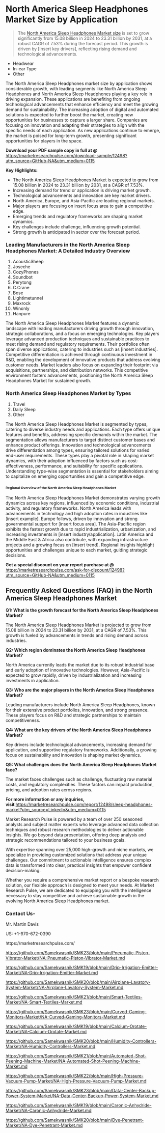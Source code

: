 <h1>North America Sleep Headphones Market&nbsp;Size by Application</h1><blockquote><p>The <a href="https://marketresearchpulse.com/download-sample/12498?utm_source=GitHub-NA&amp;utm_medium=0115">North America Sleep Headphones Market size</a> is set to grow significantly from 15.08 billion in 2024 to 23.31 billion by 2031, at a robust CAGR of 7.53% during the forecast period. This growth is driven by [insert key drivers], reflecting rising demand and technological advancements.</p></blockquote><ul><li>Headwear<li> In-ear Type<li> Other</li></ul><p>The North America Sleep Headphones market size by application shows considerable growth, with leading segments like North America Sleep Headphones and North America Sleep Headphones playing a key role in driving expansion. These applications are benefiting from ongoing technological advancements that enhance efficiency and meet the growing demand for sustainability. The increasing adoption of digital and automated solutions is expected to further boost the market, creating new opportunities for businesses to capture a larger share. Companies are focusing on innovation and adapting their strategies to align with the specific needs of each application. As new applications continue to emerge, the market is poised for long-term growth, presenting significant opportunities for players in the space.</p><p><strong>Download your PDF sample copy in full at @ </strong><a href="https://marketresearchpulse.com/download-sample/12498?utm_source=GitHub-NA&amp;utm_medium=0115">https://marketresearchpulse.com/download-sample/12498?utm_source=GitHub-NA&amp;utm_medium=0115</a></p><p><strong>Key Highlights: </strong></p><ul><li>The North America Sleep Headphones Market is expected to grow from 15.08 billion in 2024 to 23.31 billion by 2031, at a CAGR of 7.53%.</li><li>Increasing demand for trend or application is driving market growth.</li><li>Technological advancements and innovation are key market drivers.</li><li>North America, Europe, and Asia-Pacific are leading regional markets.</li><li>Major players are focusing on insert focus area to gain a competitive edge.</li><li>Emerging trends and regulatory frameworks are shaping market dynamics.</li><li>Key challenges include challenge, influencing growth potential.</li><li>Strong growth is anticipated in sector over the forecast period.</li></ul><h3>Leading Manufacturers in the North America Sleep Headphones Market: A Detailed Industry Overview</h3><ol><li>AcousticSheep</li><li>Joseche</li><li>CozyPhones</li><li>Soundbot</li><li>Perytong</li><li>C.Crane</li><li>Bose</li><li>Lightimetunnel</li><li>Maxrock</li><li>Winonly</li><li>Hanpure</li></ol><div class="flex max-w-full flex-col flex-grow"><div class="min-h-8 text-message flex w-full flex-col items-end gap-2 whitespace-normal break-words [.text-message+&amp;]:mt-5" dir="auto" data-message-author-role="assistant" data-message-id="fd8432e4-4910-450d-b182-61b7bfb0a01f" data-message-model-slug="gpt-4o"><div class="flex w-full flex-col gap-1 empty:hidden first:pt-[3px]"><div class="markdown prose w-full break-words dark:prose-invert light"><p>The North America Sleep Headphones Market features a dynamic landscape with leading manufacturers driving growth through innovation, strategic collaborations, and a focus on emerging technologies. Key players leverage advanced production techniques and sustainable practices to meet rising demand and regulatory requirements. Their portfolios often span diverse applications, catering to industries such as [insert industries]. Competitive differentiation is achieved through continuous investment in R&amp;D, enabling the development of innovative products that address evolving customer needs. Market leaders also focus on expanding their footprint via acquisitions, partnerships, and distribution networks. This competitive environment fosters advancements, positioning the North America Sleep Headphones Market for sustained growth.</p></div></div></div></div><h3>North America Sleep Headphones Market by Types</h3><ol><li>Travel<li> Daily Sleep<li> Other</li></ol><div class="flex max-w-full flex-col flex-grow"><div class="min-h-8 text-message flex w-full flex-col items-end gap-2 whitespace-normal break-words [.text-message+&amp;]:mt-5" dir="auto" data-message-author-role="assistant" data-message-id="084470be-0bb7-4664-bddf-5156b4f41249" data-message-model-slug="gpt-4o-mini"><div class="flex w-full flex-col gap-1 empty:hidden first:pt-[3px]"><div class="markdown prose w-full break-words dark:prose-invert light"><p>The North America Sleep Headphones Market is segmented by types, catering to diverse industry needs and applications. Each type offers unique features and benefits, addressing specific demands within the market. The segmentation allows manufacturers to target distinct customer bases and enhance product offerings. Innovation and technological advancements drive differentiation among types, ensuring tailored solutions for varied end-user requirements. These types play a pivotal role in shaping market dynamics, with their adoption influenced by factors such as cost-effectiveness, performance, and suitability for specific applications. Understanding type-wise segmentation is essential for stakeholders aiming to capitalize on emerging opportunities and gain a competitive edge.</p></div></div></div></div><h3><span style="font-size: 11px;">Regional Overview of the North America Sleep Headphones Market</span></h3><div class="flex max-w-full flex-col flex-grow"><div class="min-h-8 text-message flex w-full flex-col items-end gap-2 whitespace-normal break-words [.text-message+&amp;]:mt-5" dir="auto" data-message-author-role="assistant" data-message-id="e9038762-ce64-4e30-91c9-9bd413514231" data-message-model-slug="gpt-4o-mini"><div class="flex w-full flex-col gap-1 empty:hidden first:pt-[3px]"><div class="markdown prose w-full break-words dark:prose-invert light"><p>The North America Sleep Headphones Market demonstrates varying growth dynamics across key regions, influenced by economic conditions, industrial activity, and regulatory frameworks. North America leads with advancements in technology and high adoption rates in industries like [insert example]. Europe follows, driven by innovation and strong governmental support for [insert focus area]. The Asia-Pacific region exhibits the fastest growth due to rapid industrialization, urbanization, and increasing investments in [insert industry/application]. Latin America and the Middle East &amp; Africa also contribute, with expanding infrastructure projects and a growing focus on [insert trend]. Regional insights highlight opportunities and challenges unique to each market, guiding strategic decisions.</p></div></div></div></div><p><strong>Get a special discount on your report purchase at @ </strong><a href="https://marketresearchpulse.com/ask-for-discount/12498?utm_source=GitHub-NA&amp;utm_medium=0115">https://marketresearchpulse.com/ask-for-discount/12498?utm_source=GitHub-NA&amp;utm_medium=0115</a></p><h2>Frequently Asked Questions (FAQ) in the North America Sleep Headphones Market</h2><p><strong>Q1: What is the growth forecast for the North America Sleep Headphones Market?</strong></p><p>The North America Sleep Headphones Market is projected to grow from 15.08 billion in 2024 to 23.31 billion by 2031, at a CAGR of 7.53%. This growth is fueled by advancements in trends and rising demand across industries.</p><p><strong>Q2: Which region dominates the North America Sleep Headphones Market?</strong></p><p>North America currently leads the market due to its robust industrial base and early adoption of innovative technologies. However, Asia-Pacific is expected to grow rapidly, driven by industrialization and increasing investments in application.</p><p><strong>Q3: Who are the major players in the North America Sleep Headphones Market?</strong></p><p>Leading manufacturers include North America Sleep Headphones, known for their extensive product portfolios, innovation, and strong presence. These players focus on R&amp;D and strategic partnerships to maintain competitiveness.</p><p><strong>Q4: What are the key drivers of the North America Sleep Headphones Market?</strong></p><p>Key drivers include technological advancements, increasing demand for application, and supportive regulatory frameworks. Additionally, a growing focus on sustainability and innovation is shaping market dynamics.</p><p><strong>Q5: What challenges does the North America Sleep Headphones Market face?</strong></p><p>The market faces challenges such as challenge, fluctuating raw material costs, and regulatory complexities. These factors can impact production, pricing, and adoption rates across regions.</p><p><strong>For more information or any inquiries, visit&nbsp;</strong><a href="https://marketresearchpulse.com/report/12498/sleep-headphones-market?utm_source=Linkedin&utm_medium=0115">https://marketresearchpulse.com/report/12498/sleep-headphones-market?utm_source=Linkedin&utm_medium=0115</a></p><p>Market Research Pulse is powered by a team of over 250 seasoned analysts and subject matter experts who leverage advanced data collection techniques and robust research methodologies to deliver actionable insights. We go beyond data presentation, offering deep analysis and strategic recommendations tailored to your business goals.</p><p>With expertise spanning over 25,000 high-growth and niche markets, we specialize in providing customized solutions that address your unique challenges. Our commitment to actionable intelligence ensures complex data is transformed into clear, practical insights that empower confident decision-making.</p><p>Whether you require a comprehensive market report or a bespoke research solution, our flexible approach is designed to meet your needs. At Market Research Pulse, we are dedicated to equipping you with the intelligence necessary to stay competitive and achieve sustainable growth in the evolving North America Sleep Headphones market.</p><h3><strong>Contact Us-</strong></h3><p>Mr. Martin Davis</p><p>US: +1-970-672-0390</p><p>https://marketresearchpulse.com/</p><p><a href="https://github.com/Samekwasnik/SMK23/blob/main/Pneumatic-Piston-Vibrator-Market/NA-Pneumatic-Piston-Vibrator-Market.md">https://github.com/Samekwasnik/SMK23/blob/main/Pneumatic-Piston-Vibrator-Market/NA-Pneumatic-Piston-Vibrator-Market.md</a></p><p><a href="https://github.com/Samekwasnik/SMK19/blob/main/Drip-Irrigation-Emitter-Market/NA-Drip-Irrigation-Emitter-Market.md">https://github.com/Samekwasnik/SMK19/blob/main/Drip-Irrigation-Emitter-Market/NA-Drip-Irrigation-Emitter-Market.md</a></p><p><a href="https://github.com/Samekwasnik/SMK20/blob/main/Airplane-Lavatory-System-Market/NA-Airplane-Lavatory-System-Market.md">https://github.com/Samekwasnik/SMK20/blob/main/Airplane-Lavatory-System-Market/NA-Airplane-Lavatory-System-Market.md</a></p><p><a href="https://github.com/Samekwasnik/SMK21/blob/main/Smart-Textiles-Market/NA-Smart-Textiles-Market.md">https://github.com/Samekwasnik/SMK21/blob/main/Smart-Textiles-Market/NA-Smart-Textiles-Market.md</a></p><p><a href="https://github.com/Samekwasnik/SMK23/blob/main/Curved-Gaming-Monitors-Market/NA-Curved-Gaming-Monitors-Market.md">https://github.com/Samekwasnik/SMK23/blob/main/Curved-Gaming-Monitors-Market/NA-Curved-Gaming-Monitors-Market.md</a></p><p><a href="https://github.com/Samekwasnik/SMK19/blob/main/Calcium-Orotate-Market/NA-Calcium-Orotate-Market.md">https://github.com/Samekwasnik/SMK19/blob/main/Calcium-Orotate-Market/NA-Calcium-Orotate-Market.md</a></p><p><a href="https://github.com/Samekwasnik/SMK20/blob/main/Humidity-Controllers-Market/NA-Humidity-Controllers-Market.md">https://github.com/Samekwasnik/SMK20/blob/main/Humidity-Controllers-Market/NA-Humidity-Controllers-Market.md</a></p><p><a href="https://github.com/Samekwasnik/SMK21/blob/main/Automated-Shot-Peening-Machine-Market/NA-Automated-Shot-Peening-Machine-Market.md">https://github.com/Samekwasnik/SMK21/blob/main/Automated-Shot-Peening-Machine-Market/NA-Automated-Shot-Peening-Machine-Market.md</a></p><p><a href="https://github.com/Samekwasnik/SMK22/blob/main/High-Pressure-Vacuum-Pump-Market/NA-High-Pressure-Vacuum-Pump-Market.md">https://github.com/Samekwasnik/SMK22/blob/main/High-Pressure-Vacuum-Pump-Market/NA-High-Pressure-Vacuum-Pump-Market.md</a></p><p><a href="https://github.com/Samekwasnik/SMK23/blob/main/Data-Center-Backup-Power-System-Market/NA-Data-Center-Backup-Power-System-Market.md">https://github.com/Samekwasnik/SMK23/blob/main/Data-Center-Backup-Power-System-Market/NA-Data-Center-Backup-Power-System-Market.md</a></p><p><a href="https://github.com/Samekwasnik/SMK19/blob/main/Caronic-Anhydride-Market/NA-Caronic-Anhydride-Market.md">https://github.com/Samekwasnik/SMK19/blob/main/Caronic-Anhydride-Market/NA-Caronic-Anhydride-Market.md</a></p><p><a href="https://github.com/Samekwasnik/SMK20/blob/main/Dye-Penetrant-Market/NA-Dye-Penetrant-Market.md">https://github.com/Samekwasnik/SMK20/blob/main/Dye-Penetrant-Market/NA-Dye-Penetrant-Market.md</a></p>
